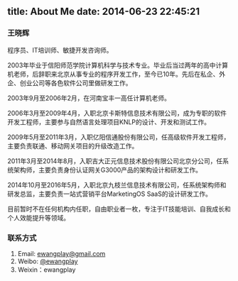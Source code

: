 title: About Me
date: 2014-06-23 22:45:21
---

### 王晓辉

程序员、IT培训师、敏捷开发咨询师。

2003年毕业于信阳师范学院计算机科学与技术专业。毕业后当过两年的高中计算机老师，后辞职来北京从事专业的程序开发工作，至今已10年。先后在私企、外企、创业公司等各色软件公司里做研发工作。

2003年9月至2006年2月，在河南宝丰一高任计算机老师。

2006年3月至2009年4月，入职北京卡斯特信息技术有限公司，成为专职的软件开发工程师，主要参与自然语言处理项目KNLP的设计、开发和测试工作。

2009年5月至2011年3月，入职亿阳信通股份有限公司，任高级软件开发工程师，主要负责联通、移动网关项目的升级改造工作。

2011年3月至2014年8月，入职吉大正元信息技术股份有限公司北京分公司，任系统架构师，主要负责身份认证网关G3000产品的架构设计和研发工作。

2014年10月至2016年5月，入职北京九枝兰信息技术有限公司，任系统架构师和研发总监，主要负责一站式营销平台MarketingOS SaaS的设计研发工作。

目前暂时不在任何机构内任职，自由职业者一枚，专注于IT技能培训、自我成长和个人效能提升等领域。

### 联系方式
1. Email: ewangplay@gmail.com
2. Weibo: [@ewangplay](http://weibo.com/ewangplay)
3. Weixin：ewangplay